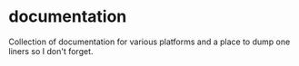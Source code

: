 # documentation
Collection of documentation for various platforms and a place to dump one liners so I don't forget.
